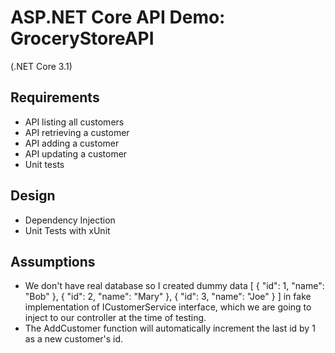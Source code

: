 # ASP.NET Core API Demo: GroceryStoreAPI
(.NET Core 3.1)


## Requirements
 - API listing all customers
 - API retrieving a customer
 - API adding a customer
 - API updating a customer
 - Unit tests
  
## Design
  * Dependency Injection
  * Unit Tests with xUnit
  
## Assumptions
  * We don't have real database so I created dummy data [
    {
        "id": 1,
        "name": "Bob"
    },
    {
        "id": 2,
        "name": "Mary"
    },
    {
        "id": 3,
        "name": "Joe"
    }
]  in fake implementation of ICustomerService interface, which we are going to inject to our controller at the time of testing.
  * The AddCustomer function will automatically increment the last id by 1 as a new customer's id.
  
  
  
  
